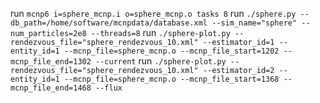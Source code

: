 run `mcnp6 i=sphere_mcnp.i o=sphere_mcnp.o tasks 8`
run `./sphere.py --db_path=/home/software/mcnpdata/database.xml --sim_name="sphere" --num_particles=2e8 --threads=8`
run `./sphere-plot.py --rendezvous_file="sphere_rendezvous_10.xml" --estimator_id=1 --entity_id=1 --mcnp_file=sphere_mcnp.o --mcnp_file_start=1202 --mcnp_file_end=1302 --current`
run `./sphere-plot.py --rendezvous_file="sphere_rendezvous_10.xml" --estimator_id=2 --entity_id=1 --mcnp_file=sphere_mcnp.o --mcnp_file_start=1368 --mcnp_file_end=1468 --flux`
